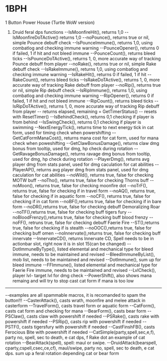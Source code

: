 # 1BPH

1 Button Power House (Turtle WoW version)

1. Druid feral dps functions
--IsMoonfireHit(), returns 1,0
--IsMoonfireDoTActive() returns 1,0
--noPounce(), returns true or nil, simple Pounce debuff check
--IsPounceImmune(), returns 1,0, using combatlog and checking immune warning
--PounceOpener(), returns 0 if failed, 1 if hit and not bleed immune
--PounceCount(), returns bleed ticks
--IsPounceDoTActive(), returns 1, 0, more accurate way of tracking Pounce debuff from player
--noRake(), returns true or nil, simple Rake debuff check
--IsRakeImmune(), returns 1,0, using combatlog and checking immune warning
--IsRakeHit(), returns 0 if failed, 1 if hit 
--RakeCount(), returns bleed ticks
--IsRakeDoTActive(), returns 1, 0, more accurate way of tracking Rake debuff from player
--noRip(), returns true or nil, simple Rip debuff check
--IsRipImmune(), returns 1,0, using combatlog and checking immune warning
--RipOpener(), returns 0 if failed, 1 if hit and not bleed immune
--RipCount(), returns bleed ticks
--IsRipDoTActive(), returns 1, 0, more accurate way of tracking Rip debuff from player
-- returns elapsed, remaining = GetTimerStatus()
-- resets with ResetTimer()
--IsBehindCheck(), returns 0,1 checking if player is from behind
--IsSwingCheck(), returns 0,1 checking if player is swimming
--NextEnergyTick(), returns time to next energy tick in cat form, used for timing check when powershifting
--GetCatFormManaCost(), returns mana cost for cat form, used for mana check when poweshifting
--GetClawBonusDamage(), returns claw dmg bonus from tooltip, used for dmg, hp check during rotation
--GetRavageBonusDamage(), returns ravage dmg bonus from tooltip, used for dmg, hp check during rotation
--PlayerDmg(), returns avg player dmg from stats panel, used for dmg caculation for cat abilities
--PlayerAP(), returns avg player dmg from stats panel, used for dmg caculation for cat abilities
--noWild(), returns true, false for checking MOTW buff
--noTho(), returns true, false for checking Thorns buff
--noMoon(), returns true, false for checking moonfire dot
--noTrF(), returns true, false for checking if in travel form
--noAQ(), returns true, false for checking if in aquatic form
--noCF(), returns true, false for checking if in cat form
--noBF(),returns true, false for checking if in bare form
--noDR(),returns true, false for checking debuff Demoralizing Roar
--noTF(),returns true, false for checking buff tigers fury
--noBloodFrenzy(),returns true, false for checking buff blood frenzy
--noFF(), retruns true, false for checking debuff Faerie Fire
--ST(),returns true, false for checking if is stealth
--noOOC(),returns true, false for checking buff omen
--noInnervate(),returns true, false for checking buff innervate
--InnervateCD(), returns Innervate CD, Spell needs to be in actionbar slot, right now it is in slot 15(can be changed)
--DotImmuneByType(), listed elemental and mechanical type for bleed immune, needs to be maintained and revised
--BleedImmuneByList(), mob list, needs to be maintained and revised
--DotImmune(), sum up for bleed immune
--FFImmune(), listed elemental and mechanical type for Faerie Fire immune, needs to be maintained and revised
--LvlCheck(), player lvl- target lvl for dmg check
--PowerShift(), also shows mana remaing and will try to stop cast cat form if mana is too low
----------------------------------------------------------------------------------------------------------------------------------------------------
--examples are all spammable macros, it is recomanded to spam the button!!!
--CasterAttack(), casts wrath, moonfire and melee attack in casterform
--TravelForm(), casts travel form or aquatic form
--CatForm(), casts cat form and checking for mana
--BearForm(), casts bear form 
--PSClaw(), casts claw with powershift if needed
--PSRake(), casts rake with powershift if needed
--PSRip(), casts rip with powershift if needed
--PSTF(), casts tigersfury with powershift if needed
--CastFinshFB(), casts Ferocious Bite with powershift if needed
--CatSimple(party,spell,sec,e,f), party no, spell, sec to death, e cat dps, f Rake dot an example of cat rotation
--BearAttack(spell), spell: maul or swipe.
--DruidAttack(bearspell, cparty,cspell,csec,ce,cf), maul/swipe, party no, spell, sec to death, e cat dps. sum up a feral rotation depending cat or bear form








